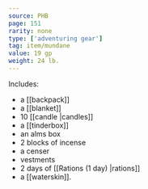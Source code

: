 ```yaml
---
source: PHB
page: 151
rarity: none
type: ['adventuring gear']
tag: item/mundane
value: 19 gp
weight: 24 lb.
---
```


Includes:

- a [[backpack]]
- a [[blanket]]
- 10 [[candle \|candles]]
- a [[tinderbox]]
- an alms box
- 2 blocks of incense
- a censer
- vestments
- 2 days of [[Rations (1 day) \|rations]]
- a [[waterskin]].

